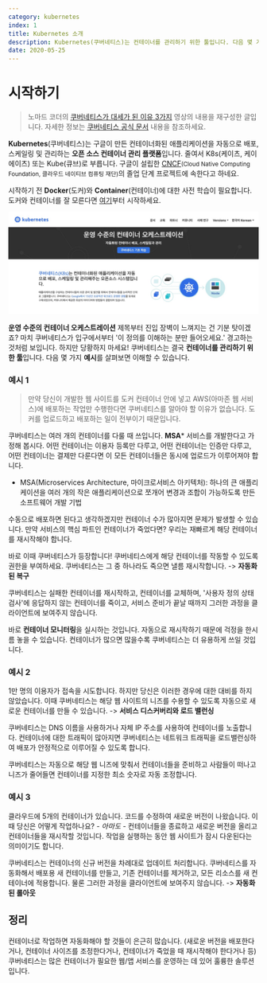 ```yaml
---
category: kubernetes
index: 1
title: Kubernetes 소개
description: Kubernetes(쿠버네티스)는 컨테이너를 관리하기 위한 툴입니다. 다음 몇 가지 예시를 살펴보면 이해할 수 있습니다.
date: 2020-05-25
---
```


# 시작하기

> 노마드 코더의 [쿠버네티스가 대세가 된 이유 3가지](https://youtu.be/S3FVcdZcZnA) 영상의 내용을 재구성한 글입니다. 자세한 정보는 [쿠버네티스 공식 문서](https://kubernetes.io/ko/docs/concepts/overview/what-is-kubernetes/) 내용을 참조하세요.

**Kubernetes**(쿠버네티스)는 구글이 만든 컨테이너화된 애플리케이션을 자동으로 배포, 스케일링 및 관리하는 **오픈 소스 컨테이너 관리 플랫폼**입니다. 줄여서 K8s(케이츠, 케이에이츠) 또는 Kube(큐브)로 부릅니다. 구글이 설립한 [CNCF](https://www.cncf.io/)<small>(Cloud Native Computing Foundation, 클라우드 네이티브 컴퓨팅 재단)</small>의 졸업 단계 프로젝트에 속한다고 하네요.

시작하기 전 **Docker**(도커)와 **Container**(컨테이너)에 대한 사전 학습이 필요합니다. 도커와 컨테이너를 잘 모른다면 [여기](/docker/introduction)부터 시작하세요.

![쿠버네티스 공식 사이트에서 소개한 정의](./kubernetes-introduction.jpg)

**운영 수준의 컨테이너 오케스트레이션** 제목부터 진입 장벽이 느껴지는 건 기분 탓이겠죠? 마치 쿠버네티스가 입구에서부터 '이 정의를 이해하는 분만 들어오세요.' 경고하는 것처럼 보입니다. 하지만 당황하지 마세요! 쿠버네티스는 결국 **컨테이너를 관리하기 위한 툴**입니다. 다음 몇 가지 **예시**를 살펴보면 이해할 수 있습니다.

### 예시 1

> 만약 당신이 개발한 웹 사이트를 도커 컨테이너 안에 넣고 AWS(아마존 웹 서비스)에 배포하는 작업만 수행한다면 쿠버네티스를 알아야 할 이유가 없습니다. 도커를 업로드하고 배포하는 일이 전부이기 때문입니다.

쿠버네티스는 여러 개의 컨테이너를 다룰 때 쓰입니다. **MSA*** 서비스를 개발한다고 가정해 봅시다. 어떤 컨테이너는 이용자 등록만 다루고, 어떤 컨테이너는 인증만 다루고, 어떤 컨테이너는 결제만 다룬다면 이 모든 컨테이너들은 동시에 업로드가 이루어져야 합니다.

* MSA(Microservices Architecture, 마이크로서비스 아키텍처): 하나의 큰 애플리케이션을 여러 개의 작은 애플리케이션으로 쪼개어 변경과 조합이 가능하도록 만든 소프트웨어 개발 기법

수동으로 배포하면 된다고 생각하겠지만 컨테이너 수가 많아지면 문제가 발생할 수 있습니다. 만약 서비스의 핵심 파트인 컨테이너가 죽었다면? 우리는 재빠르게 해당 컨테이너를 재시작해야 합니다.

바로 이때 쿠버네티스가 등장합니다! 쿠버네티스에게 해당 컨테이너를 작동할 수 있도록 권한을 부여하세요. 쿠버네티스는 그 중 하나라도 죽으면 낼름 재시작합니다. -> **자동화된 복구**

쿠버네티스는 실패한 컨테이너를 재시작하고, 컨테이너를 교체하며, '사용자 정의 상태 검사'에 응답하지 않는 컨테이너를 죽이고, 서비스 준비가 끝날 때까지 그러한 과정을 클라이언트에 보여주지 않습니다.

바로 **컨테이너 모니터링**을 실시하는 것입니다. 자동으로 재시작하기 때문에 걱정을 한시름 놓을 수 있습니다. 컨테이너가 많으면 많을수록 쿠버네티스는 더 유용하게 쓰일 것입니다.

### 예시 2

1만 명의 이용자가 접속을 시도합니다. 하지만 당신은 이러한 경우에 대한 대비를 하지 않았습니다. 이때 쿠버네티스는 해당 웹 사이트의 니즈를 수용할 수 있도록 자동으로 새로운 컨테이너를 만들 수 있습니다. -> **서비스 디스커버리와 로드 밸런싱**

쿠버네티스는 DNS 이름을 사용하거나 자체 IP 주소를 사용하여 컨테이너를 노출합니다. 컨테이너에 대한 트래픽이 많아지면 쿠버네티스는 네트워크 트래픽을 로드밸런싱하여 배포가 안정적으로 이루어질 수 있도록 합니다.

쿠버네티스는 자동으로 해당 웹 니즈에 맞춰서 컨테이너들을 준비하고 사람들이 떠나고 니즈가 줄어들면 컨테이너를 지정한 최소 숫자로 자동 조정합니다.

### 예시 3

클라우드에 5개의 컨테이너가 있습니다. 코드를 수정하여 새로운 버전이 나왔습니다. 이때 당신은 어떻게 작업하나요? *- 아마도 -*  컨테이너들을 종료하고 새로운 버전을 올리고 컨테이너들을 재시작할 것입니다. 작업을 실행하는 동안 웹 사이트가 잠시 다운된다는 의미이기도 합니다.

쿠버네티스는 컨테이너의 신규 버전을 차례대로 업데이트 처리합니다. 쿠버네티스를 자동화해서 배포용 새 컨테이너를 만들고, 기존 컨테이너를 제거하고, 모든 리소스를 새 컨테이너에 적용합니다. 물론 그러한 과정을 클라이언트에 보여주지 않습니다. -> **자동화된 롤아웃**

## 정리

컨테이너로 작업하면 자동화해야 할 것들이 은근히 많습니다. (새로운 버전을 배포한다거나, 컨테이너 사이즈를 조정한다거나, 컨테이너가 죽었을 때 재시작해야 한다거나 등) 쿠버네티스는 많은 컨테이너가 필요한 웹/앱 서비스를 운영하는 데 있어 훌륭한 솔루션입니다.
